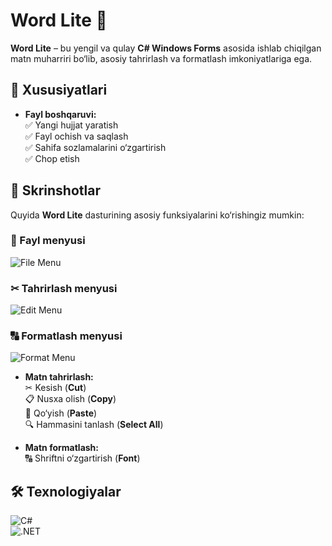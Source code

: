 # Word Lite 📝

**Word Lite** – bu yengil va qulay **C# Windows Forms** asosida ishlab chiqilgan matn muharriri bo‘lib, asosiy tahrirlash va formatlash imkoniyatlariga ega.

## 📌 Xususiyatlari
- **Fayl boshqaruvi:**  
  ✅ Yangi hujjat yaratish  
  ✅ Fayl ochish va saqlash  
  ✅ Sahifa sozlamalarini o‘zgartirish  
  ✅ Chop etish  

## 📸 Skrinshotlar

Quyida **Word Lite** dasturining asosiy funksiyalarini ko‘rishingiz mumkin:

### 📌 Fayl menyusi
![File Menu](images/file-menu.png)

### ✂ Tahrirlash menyusi
![Edit Menu](images/edit-menu.png)

### 🔠 Formatlash menyusi
![Format Menu](images/format-menu.png)

- **Matn tahrirlash:**  
  ✂ Kesish (**Cut**)  
  📋 Nusxa olish (**Copy**)  
  📌 Qo‘yish (**Paste**)  
  🔍 Hammasini tanlash (**Select All**)  

- **Matn formatlash:**  
  🔠 Shriftni o‘zgartirish (**Font**)  

## 🛠 Texnologiyalar
![C#](https://img.shields.io/badge/C%23-Windows_Forms-blue)  
![.NET](https://img.shields.io/badge/.NET-Framework-purple)  

